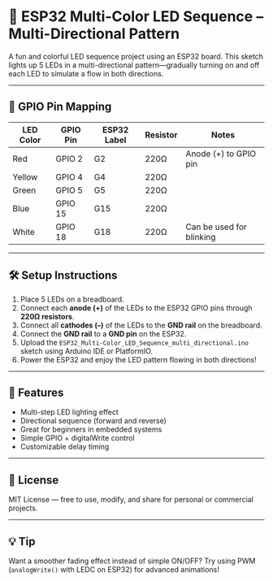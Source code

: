 # 🌈 ESP32 Multi-Color LED Sequence – Multi-Directional Pattern

A fun and colorful LED sequence project using an ESP32 board. This sketch lights up 5 LEDs in a multi-directional pattern—gradually turning on and off each LED to simulate a flow in both directions.

---

## 🔌 GPIO Pin Mapping

| LED Color | GPIO Pin | ESP32 Label | Resistor | Notes                       |
|-----------|----------|-------------|----------|-----------------------------|
| Red       | GPIO 2   | G2          | 220Ω     | Anode (+) to GPIO pin       |
| Yellow    | GPIO 4   | G4          | 220Ω     |                             |
| Green     | GPIO 5   | G5          | 220Ω     |                             |
| Blue      | GPIO 15  | G15         | 220Ω     |                             |
| White     | GPIO 18  | G18         | 220Ω     | Can be used for blinking    |

---

## 🛠️ Setup Instructions

1. Place 5 LEDs on a breadboard.
2. Connect each **anode (+)** of the LEDs to the ESP32 GPIO pins through **220Ω resistors**.
3. Connect all **cathodes (–)** of the LEDs to the **GND rail** on the breadboard.
4. Connect the **GND rail** to a **GND pin** on the ESP32.
5. Upload the `ESP32_Multi-Color_LED_Sequence_multi_directional.ino` sketch using Arduino IDE or PlatformIO.
6. Power the ESP32 and enjoy the LED pattern flowing in both directions!

---

## 🎯 Features

- Multi-step LED lighting effect
- Directional sequence (forward and reverse)
- Great for beginners in embedded systems
- Simple GPIO + digitalWrite control
- Customizable delay timing


---

## 📃 License

MIT License — free to use, modify, and share for personal or commercial projects.

---

## 💡 Tip

Want a smoother fading effect instead of simple ON/OFF? Try using PWM (`analogWrite()` with LEDC on ESP32) for advanced animations!

